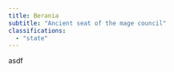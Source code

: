 ```yaml
---
title: Berania
subtitle: "Ancient seat of the mage council"
classifications:
  - "state"
---
```

asdf
